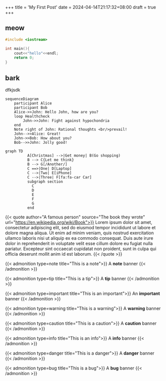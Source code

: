 +++
title = 'My First Post'
date = 2024-04-14T21:17:32+08:00
draft = true
+++

## meow

```cpp
#include <iostream>

int main(){
    cout<<"hello"<<endl;
    return 0;
}
```
## bark

dfkjsdk

```mermaid
sequenceDiagram
    participant Alice
    participant Bob
    Alice->>John: Hello John, how are you?
    loop Healthcheck
        John->>John: Fight against hypochondria
    end
    Note right of John: Rational thoughts <br/>prevail!
    John-->>Alice: Great!
    John->>Bob: How about you?
    Bob-->>John: Jolly good!
```

```mermaid
graph TD
          A[Christmas] -->|Get money| B(Go shopping)
          B --> C{Let me think}
          B --> G[/Another/]
          C ==>|One| D[Laptop]
          C -->|Two| E[iPhone]
          C -->|Three| F[fa:fa-car Car]
          subgraph section
            C
            D
            E
            F
            G
          end
```

{{< quote author="A famous person" source="The book they wrote" url="https://en.wikipedia.org/wiki/Book">}}
Lorem ipsum dolor sit amet, consectetur adipiscing elit, sed do eiusmod tempor incididunt ut labore et dolore magna aliqua. Ut enim ad minim veniam, quis nostrud exercitation ullamco laboris nisi ut aliquip ex ea commodo consequat. Duis aute irure dolor in reprehenderit in voluptate velit esse cillum dolore eu fugiat nulla pariatur. Excepteur sint occaecat cupidatat non proident, sunt in culpa qui officia deserunt mollit anim id est laborum.
{{< /quote >}}

{{< admonition  type=note title="This is a note">}}
A **note** banner
{{< /admonition >}}

{{< admonition  type=tip title="This is a tip">}}
A **tip** banner
{{< /admonition >}}

{{< admonition  type=important title="This is an important">}}
An **important** banner
{{< /admonition >}}

{{< admonition  type=warning title="This is a warning">}}
A **warning** banner
{{< /admonition >}}

{{< admonition  type=caution title="This is a caution">}}
A **caution** banner
{{< /admonition >}}

{{< admonition  type=info title="This is an info">}}
A **info** banner
{{< /admonition >}}



{{< admonition  type=danger title="This is a danger">}}
A **danger** banner
{{< /admonition >}}

{{< admonition  type=bug title="This is a bug">}}
A **bug** banner
{{< /admonition >}}